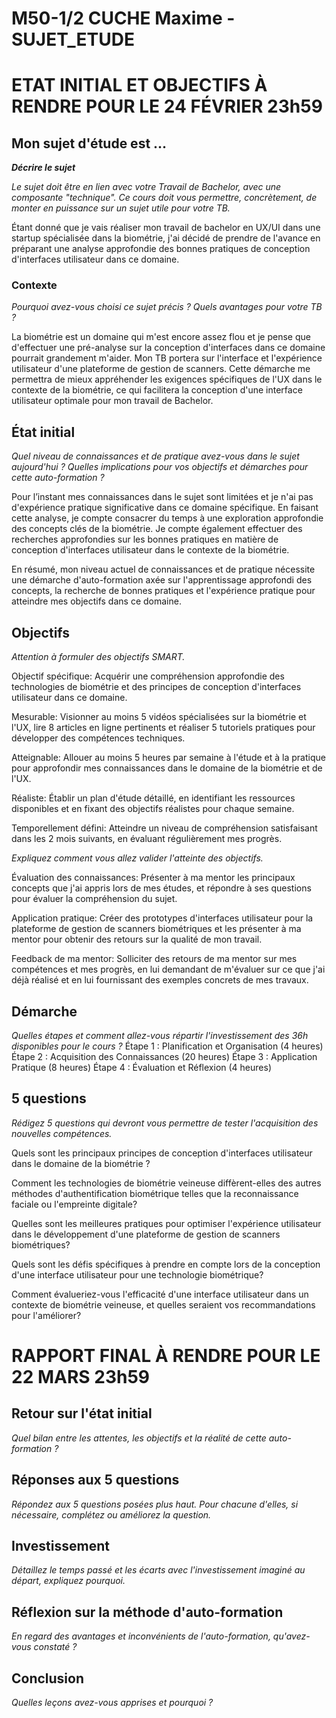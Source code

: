 # M50-1/2 CUCHE Maxime - SUJET_ETUDE

# ETAT INITIAL ET OBJECTIFS À RENDRE POUR LE 24 FÉVRIER 23h59

## Mon sujet d'étude est ...

**_Décrire le sujet_**

_Le sujet doit être en lien avec votre Travail de Bachelor, avec une composante "technique". Ce cours doit vous permettre, concrètement, de monter en puissance sur un sujet utile pour votre TB._ 

Étant donné que je vais réaliser mon travail de bachelor en UX/UI dans une startup spécialisée dans la biométrie, j'ai décidé de prendre de l'avance en préparant une analyse approfondie des bonnes pratiques de conception d'interfaces utilisateur dans ce domaine.

### Contexte

_Pourquoi avez-vous choisi ce sujet précis ? Quels avantages pour votre TB ?_

La biométrie est un domaine qui m'est encore assez flou et je pense que d'effectuer une pré-analyse sur la conception d'interfaces dans ce domaine pourrait grandement m'aider. Mon TB portera sur l'interface et l'expérience utilisateur d'une plateforme de gestion de scanners. Cette démarche me permettra de mieux appréhender les exigences spécifiques de l'UX dans le contexte de la biométrie, ce qui facilitera la conception d'une interface utilisateur optimale pour mon travail de Bachelor.

## État initial

_Quel niveau de connaissances et de pratique avez-vous dans le sujet aujourd'hui ? Quelles implications pour vos objectifs et démarches pour cette auto-formation ?_

Pour l’instant mes connaissances dans le sujet sont limitées et je n'ai pas d'expérience pratique significative dans ce domaine spécifique. En faisant cette analyse, je compte consacrer du temps à une exploration approfondie des concepts clés de la biométrie. Je compte également effectuer des recherches approfondies sur les bonnes pratiques en matière de conception d'interfaces utilisateur dans le contexte de la biométrie.

En résumé, mon niveau actuel de connaissances et de pratique nécessite une démarche d'auto-formation axée sur l'apprentissage approfondi des concepts, la recherche de bonnes pratiques et l'expérience pratique pour atteindre mes objectifs dans ce domaine.


## Objectifs

_Attention à formuler des objectifs SMART._

Objectif spécifique: Acquérir une compréhension approfondie des technologies de biométrie et des principes de conception d'interfaces utilisateur dans ce domaine.

Mesurable: Visionner au moins 5 vidéos spécialisées sur la biométrie et l'UX, lire 8 articles en ligne pertinents et réaliser 5 tutoriels pratiques pour développer des compétences techniques.

Atteignable: Allouer au moins 5 heures par semaine à l'étude et à la pratique pour approfondir mes connaissances dans le domaine de la biométrie et de l'UX.

Réaliste: Établir un plan d'étude détaillé, en identifiant les ressources disponibles et en fixant des objectifs réalistes pour chaque semaine.

Temporellement défini: Atteindre un niveau de compréhension satisfaisant dans les 2 mois suivants, en évaluant régulièrement mes progrès.

_Expliquez comment vous allez valider l'atteinte des objectifs._

Évaluation des connaissances: Présenter à ma mentor les principaux concepts que j'ai appris lors de mes études, et répondre à ses questions pour évaluer la compréhension du sujet.

Application pratique: Créer des prototypes d'interfaces utilisateur pour la plateforme de gestion de scanners biométriques et les présenter à ma mentor pour obtenir des retours sur la qualité de mon travail.

Feedback de ma mentor: Solliciter des retours de ma mentor sur mes compétences et mes progrès, en lui demandant de m'évaluer sur ce que j'ai déjà réalisé et en lui fournissant des exemples concrets de mes travaux.

## Démarche

_Quelles étapes et comment allez-vous répartir l'investissement des 36h disponibles pour le cours ?_
Étape 1 : Planification et Organisation (4 heures)
Étape 2 : Acquisition des Connaissances (20 heures)
Étape 3 : Application Pratique (8 heures)
Étape 4 : Évaluation et Réflexion (4 heures)

## 5 questions

_Rédigez 5 questions qui devront vous permettre de tester l'acquisition des nouvelles compétences._

Quels sont les principaux principes de conception d'interfaces utilisateur dans le domaine de la biométrie ?

Comment les technologies de biométrie veineuse diffèrent-elles des autres méthodes d'authentification biométrique telles que la reconnaissance faciale ou l'empreinte digitale?

Quelles sont les meilleures pratiques pour optimiser l'expérience utilisateur dans le développement d'une plateforme de gestion de scanners biométriques?

Quels sont les défis spécifiques à prendre en compte lors de la conception d'une interface utilisateur pour une technologie biométrique?

Comment évalueriez-vous l'efficacité d'une interface utilisateur dans un contexte de biométrie veineuse, et quelles seraient vos recommandations pour l'améliorer?


# RAPPORT FINAL À RENDRE POUR LE 22 MARS 23h59

## Retour sur l'état initial

_Quel bilan entre les attentes, les objectifs et la réalité de cette auto-formation ?_

## Réponses aux 5 questions

_Répondez aux 5 questions posées plus haut. Pour chacune d'elles, si nécessaire, complétez ou améliorez la question._

## Investissement

_Détaillez le temps passé et les écarts avec l'investissement imaginé au départ, expliquez pourquoi._

## Réflexion sur la méthode d'auto-formation

_En regard des avantages et inconvénients de l'auto-formation, qu'avez-vous constaté ?_

## Conclusion

_Quelles leçons avez-vous apprises et pourquoi ?_
